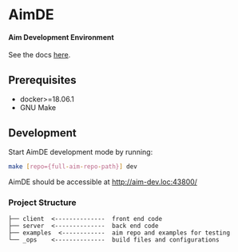 # AimDE
#### Aim Development Environment

See the docs [here](https://docs.aimhub.io).

## Prerequisites

- docker>=18.06.1
- GNU Make

## Development

Start AimDE development mode by running:

```bash
make [repo={full-aim-repo-path}] dev
```

AimDE should be accessible at http://aim-dev.loc:43800/

### Project Structure

```
├── client  <--------------  front end code
├── server  <--------------  back end code
├── examples  <------------  aim repo and examples for testing
└── _ops    <--------------  build files and configurations
```